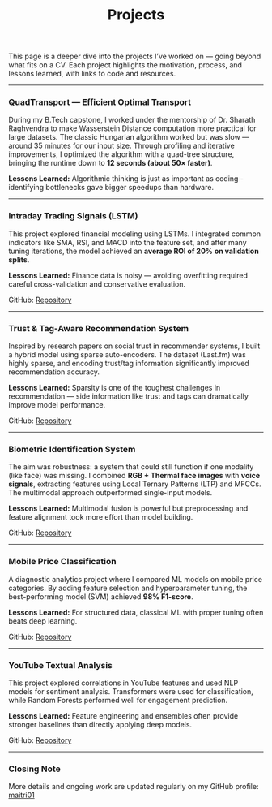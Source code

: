 ﻿---
title: "Projects"
layout: single
permalink: /projects/
---

This page is a deeper dive into the projects I’ve worked on — going beyond what fits on a CV. Each project highlights the motivation, process, and lessons learned, with links to code and resources.

---

### QuadTransport — Efficient Optimal Transport

During my B.Tech capstone, I worked under the mentorship of Dr. Sharath Raghvendra to make Wasserstein Distance computation more practical for large datasets. The classic Hungarian algorithm worked but was slow — around 35 minutes for our input size. Through profiling and iterative improvements, I optimized the algorithm with a quad-tree structure, bringing the runtime down to **12 seconds (about 50× faster)**.

**Lessons Learned:** Algorithmic thinking is just as important as coding - identifying bottlenecks gave bigger speedups than hardware.

---

### Intraday Trading Signals (LSTM)

This project explored financial modeling using LSTMs. I integrated common indicators like SMA, RSI, and MACD into the feature set, and after many tuning iterations, the model achieved an **average ROI of 20% on validation splits**.

**Lessons Learned:** Finance data is noisy — avoiding overfitting required careful cross-validation and conservative evaluation.

GitHub: [Repository](https://github.com/maitri01/Intraday-Trading-Signals-using-a-Classification-LSTM-Model)

---

### Trust & Tag-Aware Recommendation System

Inspired by research papers on social trust in recommender systems, I built a hybrid model using sparse auto-encoders. The dataset (Last.fm) was highly sparse, and encoding trust/tag information significantly improved recommendation accuracy.

**Lessons Learned:** Sparsity is one of the toughest challenges in recommendation — side information like trust and tags can dramatically improve model performance.

GitHub: [Repository](https://github.com/maitri01/Trust-and-Tag-aware-Recommendation-Systems)

---

### Biometric Identification System

The aim was robustness: a system that could still function if one modality (like face) was missing. I combined **RGB + Thermal face images** with **voice signals**, extracting features using Local Ternary Patterns (LTP) and MFCCs. The multimodal approach outperformed single-input models.

**Lessons Learned:** Multimodal fusion is powerful but preprocessing and feature alignment took more effort than model building.

GitHub: [Repository](https://github.com/maitri01/BiometricsFeatureFusion)

---

### Mobile Price Classification

A diagnostic analytics project where I compared ML models on mobile price categories. By adding feature selection and hyperparameter tuning, the best-performing model (SVM) achieved **98% F1-score**.

**Lessons Learned:** For structured data, classical ML with proper tuning often beats deep learning.

GitHub: [Repository](https://github.com/maitri01/Data-Analysis-on-Mobile-Price-Classification)

---

### YouTube Textual Analysis

This project explored correlations in YouTube features and used NLP models for sentiment analysis. Transformers were used for classification, while Random Forests performed well for engagement prediction.

**Lessons Learned:** Feature engineering and ensembles often provide stronger baselines than directly applying deep models.

GitHub: [Repository](https://github.com/maitri01/YouTube-Views-Prediction)

---

### Closing Note

More details and ongoing work are updated regularly on my GitHub profile: [maitri01](https://github.com/maitri01)

